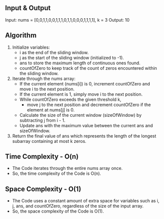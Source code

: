 ## Input & Output
Input: nums = \[0,0,1,1,0,0,1,1,1,0,1,1,0,0,0,1,1,1,1\], k = 3
Output: 10

## Algorithm

1. Initialize variables:
    - i as the end of the sliding window.
    - j as the start of the sliding window (initialized to -1).
    - ans to store the maximum length of continuous ones found.
    - countOfZero to keep track of the count of zeros encountered within the sliding window.
2. Iterate through the nums array:
    - If the current element (nums\[i\]) is 0, increment countOfZero and move i to the next position.
    - If the current element is 1, simply move i to the next position.
    - While countOfZero exceeds the given threshold k, 
        - move j to the next position and decrement countOfZero if the element at nums\[j\] is 0.
    - Calculate the size of the current window (sizeOfWindow) by subtracting j from i - 1.
    - Update ans with the maximum value between the current ans and sizeOfWindow.
3. Return the final value of ans which represents the length of the longest subarray containing at most k zeros.

## Time Complexity - O(n)

- The Code iterates through the entire nums array once.
- So, the time complexity of the Code is O(n).

## Space Complexity - O(1)

- The Code uses a constant amount of extra space for variables such as i, j, ans, and countOfZero, regardless of the size of the input array.
- So, the space complexity of the Code is O(1).